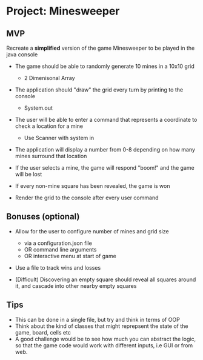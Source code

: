# Project: Minesweeper

## MVP

Recreate a **simplified** version of the game Minesweeper to be played in the java console

- The game should be able to randomly generate 10 mines in a 10x10 grid
  - 2 Dimenisonal Array
- The application should "draw" the grid every turn by printing to the console
  - System.out
- The user will be able to enter a command that represents a coordinate to check a location for a mine

  - Use Scanner with system in

- The application will display a number from 0-8 depending on how many mines surround that location

- If the user selects a mine, the game will respond "boom!" and the game will be lost

- If every non-mine square has been revealed, the game is won

- Render the grid to the console after every user command

## Bonuses (optional)

- Allow for the user to configure number of mines and grid size

  - via a configuration.json file
  - OR command line arguments
  - OR interactive menu at start of game

- Use a file to track wins and losses

- (Difficult) Discovering an empty square should reveal all squares around it, and cascade into other nearby empty squares

## Tips

- This can be done in a single file, but try and think in terms of OOP
- Think about the kind of classes that might reprepsent the state of the game, board, cells etc
- A good challenge would be to see how much you can abstract the logic, so that the game code would work with different inputs, i.e GUI or from web.
